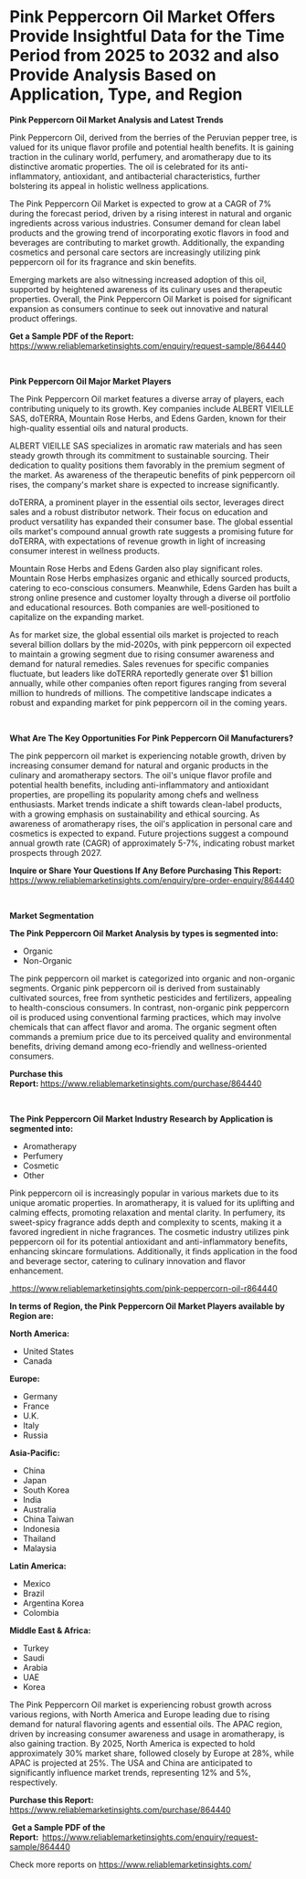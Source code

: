 <p><h1>Pink Peppercorn Oil Market Offers Provide Insightful Data for the Time Period from 2025 to 2032 and also Provide Analysis Based on Application, Type, and Region</h1></p><p><strong>Pink Peppercorn Oil Market Analysis and Latest Trends</strong></p>
<p><p>Pink Peppercorn Oil, derived from the berries of the Peruvian pepper tree, is valued for its unique flavor profile and potential health benefits. It is gaining traction in the culinary world, perfumery, and aromatherapy due to its distinctive aromatic properties. The oil is celebrated for its anti-inflammatory, antioxidant, and antibacterial characteristics, further bolstering its appeal in holistic wellness applications.</p><p>The Pink Peppercorn Oil Market is expected to grow at a CAGR of 7% during the forecast period, driven by a rising interest in natural and organic ingredients across various industries. Consumer demand for clean label products and the growing trend of incorporating exotic flavors in food and beverages are contributing to market growth. Additionally, the expanding cosmetics and personal care sectors are increasingly utilizing pink peppercorn oil for its fragrance and skin benefits. </p><p>Emerging markets are also witnessing increased adoption of this oil, supported by heightened awareness of its culinary uses and therapeutic properties. Overall, the Pink Peppercorn Oil Market is poised for significant expansion as consumers continue to seek out innovative and natural product offerings.</p></p>
<p><strong>Get a Sample PDF of the Report:&nbsp;</strong> <a href="https://www.reliablemarketinsights.com/enquiry/request-sample/864440?utm_campaign=1937&utm_medium=2&utm_source=Github&utm_content=ia&utm_term=30012025&utm_id=pink-peppercorn-oil">https://www.reliablemarketinsights.com/enquiry/request-sample/864440</a></p>
<p>&nbsp;</p>
<p><strong>Pink Peppercorn Oil Major Market Players</strong></p>
<p><p>The Pink Peppercorn Oil market features a diverse array of players, each contributing uniquely to its growth. Key companies include ALBERT VIEILLE SAS, doTERRA, Mountain Rose Herbs, and Edens Garden, known for their high-quality essential oils and natural products.</p><p>ALBERT VIEILLE SAS specializes in aromatic raw materials and has seen steady growth through its commitment to sustainable sourcing. Their dedication to quality positions them favorably in the premium segment of the market. As awareness of the therapeutic benefits of pink peppercorn oil rises, the company's market share is expected to increase significantly.</p><p>doTERRA, a prominent player in the essential oils sector, leverages direct sales and a robust distributor network. Their focus on education and product versatility has expanded their consumer base. The global essential oils market's compound annual growth rate suggests a promising future for doTERRA, with expectations of revenue growth in light of increasing consumer interest in wellness products.</p><p>Mountain Rose Herbs and Edens Garden also play significant roles. Mountain Rose Herbs emphasizes organic and ethically sourced products, catering to eco-conscious consumers. Meanwhile, Edens Garden has built a strong online presence and customer loyalty through a diverse oil portfolio and educational resources. Both companies are well-positioned to capitalize on the expanding market.</p><p>As for market size, the global essential oils market is projected to reach several billion dollars by the mid-2020s, with pink peppercorn oil expected to maintain a growing segment due to rising consumer awareness and demand for natural remedies. Sales revenues for specific companies fluctuate, but leaders like doTERRA reportedly generate over $1 billion annually, while other companies often report figures ranging from several million to hundreds of millions. The competitive landscape indicates a robust and expanding market for pink peppercorn oil in the coming years.</p></p>
<p>&nbsp;</p>
<p><strong>What Are The Key Opportunities For Pink Peppercorn Oil Manufacturers?</strong></p>
<p><p>The pink peppercorn oil market is experiencing notable growth, driven by increasing consumer demand for natural and organic products in the culinary and aromatherapy sectors. The oil's unique flavor profile and potential health benefits, including anti-inflammatory and antioxidant properties, are propelling its popularity among chefs and wellness enthusiasts. Market trends indicate a shift towards clean-label products, with a growing emphasis on sustainability and ethical sourcing. As awareness of aromatherapy rises, the oil's application in personal care and cosmetics is expected to expand. Future projections suggest a compound annual growth rate (CAGR) of approximately 5-7%, indicating robust market prospects through 2027.</p></p>
<p><strong>Inquire or Share Your Questions If Any Before Purchasing This Report:</strong> <a href="https://www.reliablemarketinsights.com/enquiry/pre-order-enquiry/864440?utm_campaign=1937&utm_medium=2&utm_source=Github&utm_content=ia&utm_term=30012025&utm_id=pink-peppercorn-oil">https://www.reliablemarketinsights.com/enquiry/pre-order-enquiry/864440</a></p>
<p>&nbsp;</p>
<p><strong>Market Segmentation</strong></p>
<p><strong>The Pink Peppercorn Oil Market Analysis by types is segmented into:</strong></p>
<p><ul><li>Organic</li><li>Non-Organic</li></ul></p>
<p><p>The pink peppercorn oil market is categorized into organic and non-organic segments. Organic pink peppercorn oil is derived from sustainably cultivated sources, free from synthetic pesticides and fertilizers, appealing to health-conscious consumers. In contrast, non-organic pink peppercorn oil is produced using conventional farming practices, which may involve chemicals that can affect flavor and aroma. The organic segment often commands a premium price due to its perceived quality and environmental benefits, driving demand among eco-friendly and wellness-oriented consumers.</p></p>
<p><strong>Purchase this Report:&nbsp;</strong><a href="https://www.reliablemarketinsights.com/purchase/864440?utm_campaign=1937&utm_medium=2&utm_source=Github&utm_content=ia&utm_term=30012025&utm_id=pink-peppercorn-oil">https://www.reliablemarketinsights.com/purchase/864440</a></p>
<p>&nbsp;</p>
<p><strong>The Pink Peppercorn Oil Market Industry Research by Application is segmented into:</strong></p>
<p><ul><li>Aromatherapy</li><li>Perfumery</li><li>Cosmetic</li><li>Other</li></ul></p>
<p><p>Pink peppercorn oil is increasingly popular in various markets due to its unique aromatic properties. In aromatherapy, it is valued for its uplifting and calming effects, promoting relaxation and mental clarity. In perfumery, its sweet-spicy fragrance adds depth and complexity to scents, making it a favored ingredient in niche fragrances. The cosmetic industry utilizes pink peppercorn oil for its potential antioxidant and anti-inflammatory benefits, enhancing skincare formulations. Additionally, it finds application in the food and beverage sector, catering to culinary innovation and flavor enhancement.</p></p>
<p><a href="https://www.reliablemarketinsights.com/pink-peppercorn-oil-r864440?utm_campaign=1937&utm_medium=2&utm_source=Github&utm_content=ia&utm_term=30012025&utm_id=pink-peppercorn-oil">&nbsp;https://www.reliablemarketinsights.com/pink-peppercorn-oil-r864440</a></p>
<p><strong>In terms of Region, the Pink Peppercorn Oil Market Players available by Region are:</strong></p>
<p>
    <p> <strong> North America: </strong>
        <ul>
            <li>United States</li>
            <li>Canada</li>
        </ul>
        </p> 
    <p> <strong> Europe: </strong>
        <ul>
            <li>Germany</li>
            <li>France</li>
            <li>U.K.</li>
            <li>Italy</li>
            <li>Russia</li>
        </ul>
        </p> 
    <p> <strong> Asia-Pacific: </strong>
        <ul>
            <li>China</li>
            <li>Japan</li>
            <li>South Korea</li>
            <li>India</li>
            <li>Australia</li>
            <li>China Taiwan</li>
            <li>Indonesia</li>
            <li>Thailand</li>
            <li>Malaysia</li>
        </ul>
        </p> 
    <p> <strong> Latin America: </strong>
        <ul>
            <li>Mexico</li>
            <li>Brazil</li>
            <li>Argentina Korea</li>
            <li>Colombia</li>
        </ul>
        </p> 
    <p> <strong> Middle East & Africa: </strong>
        <ul>
            <li>Turkey</li>
            <li>Saudi</li>
            <li>Arabia</li>
            <li>UAE</li>
            <li>Korea</li>
        </ul>
    </p>
    </p>
<p><p>The Pink Peppercorn Oil market is experiencing robust growth across various regions, with North America and Europe leading due to rising demand for natural flavoring agents and essential oils. The APAC region, driven by increasing consumer awareness and usage in aromatherapy, is also gaining traction. By 2025, North America is expected to hold approximately 30% market share, followed closely by Europe at 28%, while APAC is projected at 25%. The USA and China are anticipated to significantly influence market trends, representing 12% and 5%, respectively.</p></p>
<p><strong>Purchase this Report: </strong><a href="https://www.reliablemarketinsights.com/purchase/864440?utm_campaign=1937&utm_medium=2&utm_source=Github&utm_content=ia&utm_term=30012025&utm_id=pink-peppercorn-oil">https://www.reliablemarketinsights.com/purchase/864440</a></p>
<p>&nbsp;<strong>Get a Sample PDF of the Report:&nbsp;&nbsp;</strong><a href="https://www.reliablemarketinsights.com/enquiry/request-sample/864440?utm_campaign=1937&utm_medium=2&utm_source=Github&utm_content=ia&utm_term=30012025&utm_id=pink-peppercorn-oil">https://www.reliablemarketinsights.com/enquiry/request-sample/864440</a></p>
<p><strong></strong></p>
<p>Check more reports on <a href="https://www.reliablemarketinsights.com/?utm_campaign=1937&utm_medium=2&utm_source=Github&utm_content=ia&utm_term=30012025&utm_id=pink-peppercorn-oil">https://www.reliablemarketinsights.com/</a></p>